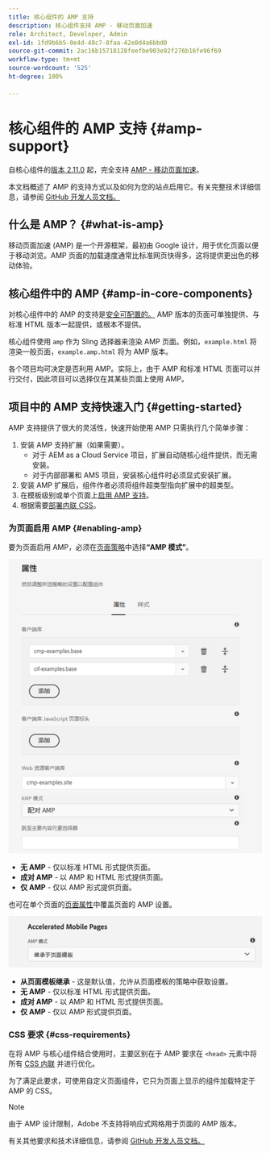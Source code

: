 ```yaml
---
title: 核心组件的 AMP 支持
description: 核心组件支持 AMP - 移动页面加速
role: Architect, Developer, Admin
exl-id: 1fd9b6b5-0e4d-48c7-8faa-42e0d4a6bbd0
source-git-commit: 2ac16b15718128feefbe903e92f276b16fe96f69
workflow-type: tm+mt
source-wordcount: '525'
ht-degree: 100%

---
```


# 核心组件的 AMP 支持 {#amp-support}

自核心组件的[版本 2.11.0](/help/versions.md) 起，完全支持 [AMP - 移动页面加速](https://developers.google.com/amp)。

本文档概述了 AMP 的支持方式以及如何为您的站点启用它。有关完整技术详细信息，请参阅 [GitHub 开发人员文档。](https://github.com/adobe/aem-core-wcm-components/tree/master/extensions/amp)

## 什么是 AMP？ {#what-is-amp}

移动页面加速 (AMP) 是一个开源框架，最初由 Google 设计，用于优化页面以便于移动浏览。AMP 页面的加载速度通常比标准网页快得多，这将提供更出色的移动体验。

## 核心组件中的 AMP {#amp-in-core-components}

对核心组件中的 AMP 的支持是[安全可配置的。](#enabling-amp) AMP 版本的页面可单独提供、与标准 HTML 版本一起提供，或根本不提供。

核心组件使用 `amp` 作为 Sling 选择器来渲染 AMP 页面。例如，`example.html` 将渲染一般页面，`example.amp.html` 将为 AMP 版本。

各个项目均可决定是否利用 AMP。实际上，由于 AMP 和标准 HTML 页面可以并行交付，因此项目可以选择仅在其某些页面上使用 AMP。

## 项目中的 AMP 支持快速入门 {#getting-started}

AMP 支持提供了很大的灵活性，快速开始使用 AMP 只需执行几个简单步骤：

1. 安装 AMP 支持扩展（如果需要）。
   * 对于 AEM as a Cloud Service 项目，扩展自动随核心组件提供，而无需安装。
   * 对于内部部署和 AMS 项目，安装核心组件时必须显式安装扩展。
1. 安装 AMP 扩展后，组件作者必须将组件超类型指向扩展中的超类型。
1. 在模板级别或单个页面上[启用 AMP 支持](#enabling-amp)。
1. 根据需要[部署内联 CSS](#css-requirements)。

### 为页面启用 AMP {#enabling-amp}

要为页面启用 AMP，必须在[页面策略](https://experienceleague.adobe.com/docs/experience-manager-cloud-service/sites/authoring/features/templates.html?lang=zh-Hans#editing-a-template-page-policy-template-author-developer)中选择&#x200B;**“AMP 模式”**。

![AMP 页面策略选项](/help/assets/amp-policy.png)

* **无 AMP** - 仅以标准 HTML 形式提供页面。
* **成对 AMP** - 以 AMP 和 HTML 形式提供页面。
* **仅 AMP** - 仅以 AMP 形式提供页面。

也可在单个页面的[页面属性](https://experienceleague.adobe.com/docs/experience-manager-cloud-service/sites/authoring/fundamentals/page-properties.html?lang=zh-Hans)中覆盖页面的 AMP 设置。

![AMP 页面属性](/help/assets/amp-page-properties.png)

* **从页面模板继承** - 这是默认值，允许从页面模板的策略中获取设置。
* **无 AMP** - 仅以标准 HTML 形式提供页面。
* **成对 AMP** - 以 AMP 和 HTML 形式提供页面。
* **仅 AMP** - 仅以 AMP 形式提供页面。

### CSS 要求 {#css-requirements}

在将 AMP 与核心组件结合使用时，主要区别在于 AMP 要求在 `<head>` 元素中将所有 [CSS 内联](including-clientlibs.md#inlining) 并进行优化。

为了满足此要求，可使用自定义页面组件，它只为页面上显示的组件加载特定于 AMP 的 CSS。

>[!NOTE]
>
>由于 AMP 设计限制，Adobe 不支持将响应式网格用于页面的 AMP 版本。

有关其他要求和技术详细信息，请参阅 [GitHub 开发人员文档。](https://github.com/adobe/aem-core-wcm-components/tree/master/extensions/amp)
